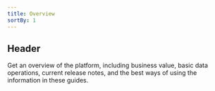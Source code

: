 ```yaml
---
title: Overview
sortBy: 1
---
```

## Header
Get an overview of the platform, including business value, basic data operations, current release notes, and the best ways of using the information in these guides.
